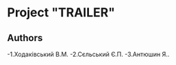 Project "TRAILER"
=====================
Authors
---------------------
-1.Ходаківський В.М.
-2.Сєльський Є.П.
-3.Антюшин Я..
